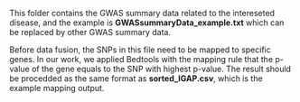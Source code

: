 This folder contains the GWAS summary data related to the intereseted disease, and the example is **GWASsummaryData_example.txt** which can be replaced by other GWAS summary data. 

Before data fusion, the SNPs in this file need to be mapped to specific genes. In our work, we applied Bedtools with the mapping rule that the p-value of the gene equals to the SNP with highest p-value. The result should be procedded as the same format as **sorted_IGAP.csv**, which is the example mapping output.
